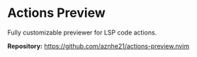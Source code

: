 # Actions Preview

Fully customizable previewer for LSP code actions.

**Repository:** <https://github.com/aznhe21/actions-preview.nvim>

